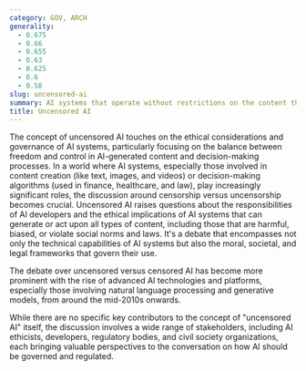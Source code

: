 ```yaml
---
category: GOV, ARCH
generality:
  - 0.675
  - 0.66
  - 0.655
  - 0.63
  - 0.625
  - 0.6
  - 0.58
slug: uncensored-ai
summary: AI systems that operate without restrictions on the content they generate or the decisions they make.
title: Uncensored AI
---
```


The concept of uncensored AI touches on the ethical considerations and governance of AI systems, particularly focusing on the balance between freedom and control in AI-generated content and decision-making processes. In a world where AI systems, especially those involved in content creation (like text, images, and videos) or decision-making algorithms (used in finance, healthcare, and law), play increasingly significant roles, the discussion around censorship versus uncensorship becomes crucial. Uncensored AI raises questions about the responsibilities of AI developers and the ethical implications of AI systems that can generate or act upon all types of content, including those that are harmful, biased, or violate social norms and laws. It's a debate that encompasses not only the technical capabilities of AI systems but also the moral, societal, and legal frameworks that govern their use.

The debate over uncensored versus censored AI has become more prominent with the rise of advanced AI technologies and platforms, especially those involving natural language processing and generative models, from around the mid-2010s onwards.

While there are no specific key contributors to the concept of "uncensored AI" itself, the discussion involves a wide range of stakeholders, including AI ethicists, developers, regulatory bodies, and civil society organizations, each bringing valuable perspectives to the conversation on how AI should be governed and regulated.
